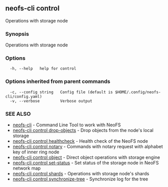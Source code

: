 ## neofs-cli control

Operations with storage node

### Synopsis

Operations with storage node

### Options

```
  -h, --help   help for control
```

### Options inherited from parent commands

```
  -c, --config string   Config file (default is $HOME/.config/neofs-cli/config.yaml)
  -v, --verbose         Verbose output
```

### SEE ALSO

* [neofs-cli](neofs-cli.md)	 - Command Line Tool to work with NeoFS
* [neofs-cli control drop-objects](neofs-cli_control_drop-objects.md)	 - Drop objects from the node's local storage
* [neofs-cli control healthcheck](neofs-cli_control_healthcheck.md)	 - Health check of the NeoFS node
* [neofs-cli control notary](neofs-cli_control_notary.md)	 - Commands with notary request with alphabet key of inner ring node
* [neofs-cli control object](neofs-cli_control_object.md)	 - Direct object operations with storage engine
* [neofs-cli control set-status](neofs-cli_control_set-status.md)	 - Set status of the storage node in NeoFS network map
* [neofs-cli control shards](neofs-cli_control_shards.md)	 - Operations with storage node's shards
* [neofs-cli control synchronize-tree](neofs-cli_control_synchronize-tree.md)	 - Synchronize log for the tree

